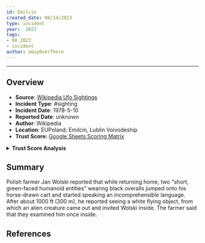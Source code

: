 ```yaml
---
id: Emilcin
created_date: 08/14/2023
type: incident
year:  2023
tags:
- 08_2023
- incident
author: aGuyOverThere
---
```


----

## Overview

- **Source**: [Wikipedia Ufo Sightings](https://en.wikipedia.org/wiki/List_of_reported_UFO_sightings)
- **Incident Type**: #sighting
- **Incident Date**: 1978-5-10
- **Reported Date**: unknown
- **Author**: Wikipedia
- **Location**: E​UPoland; Emilcin, Lublin Voivodeship
- **Trust Score:** [Google Sheets Scoring Matrix](https://docs.google.com/spreadsheets/d/1CUarxE7P1cPwgWXwJzzeWnZGm1c6Wp2Ttazdt3VPM_s/edit?usp=sharing)

<details>
<summary><b>Trust Score Analysis</b></summary>
<IMG src="https://publish-01.obsidian.md/access/1c31a6f93f82a49b0a9eb31193d6cdec/_images/" alt="Trust Score"/>
</details>

## Summary

Polish farmer Jan Wolski reported that while returning home, two "short, green-faced humanoid entities" wearing black overalls jumped onto his horse-drawn cart and started speaking an incomprehensible language. After about 1000 ft (300 m), he reported seeing a white flying object, from which an alien creature came out and invited Wolski inside. The farmer said that they examined him once inside.

## References
